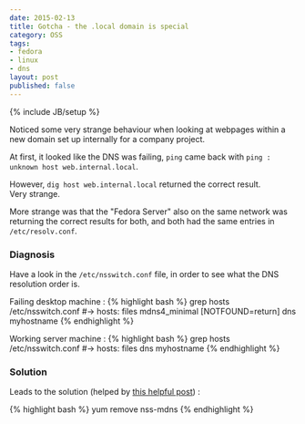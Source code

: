 ```yaml
---
date: 2015-02-13
title: Gotcha - the .local domain is special
category: OSS
tags:
- fedora
- linux
- dns
layout: post
published: false
---
```

{% include JB/setup %}

Noticed some very strange behaviour when looking at webpages within a
new domain set up internally for a company project.

At first, it looked like the DNS was failing, ```ping``` came back with 
```ping : unknown host web.internal.local```.

However, ```dig host web.internal.local``` returned the correct result.  
Very strange.  

More strange was that the "Fedora Server" also on the same network 
was returning the correct results for both, and both had the same entries 
in ```/etc/resolv.conf```.

### Diagnosis

Have a look in the ```/etc/nsswitch.conf``` file, in order to 
see what the DNS resolution order is.

Failing desktop machine : 
{% highlight bash %}
grep hosts /etc/nsswitch.conf
#-> hosts:      files mdns4_minimal [NOTFOUND=return] dns myhostname
{% endhighlight %}

Working server machine : 
{% highlight bash %}
grep hosts /etc/nsswitch.conf
#-> hosts:      files dns myhostname
{% endhighlight %}

### Solution

Leads to the solution (helped by [this helpful post](http://askubuntu.com/questions/81797/nslookup-finds-ip-but-ping-doesnt)) :

{% highlight bash %}
yum remove nss-mdns
{% endhighlight %}

